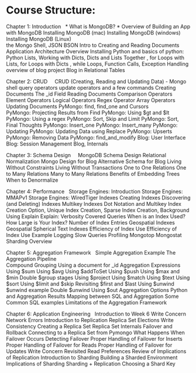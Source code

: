 # Course Structure:

Chapter 1: Introduction
    * What is MongoDB?
    * Overview of Building an App with MongoDB
    Installing MongoDB (mac)
    Installing MongoDB (windows)
    Installing MongoDB (Linux)     
    the Mongo Shell, 
    JSON 
    BSON
     Intro to Creating and Reading Documents
    Application Architecture Overview
    Installing Python and basics of python:    
    Python Lists, Working with Dicts,  Dicts and Lists Together , for Loops with Lists,  for Loops with Dicts , while Loops, Function Calls, Exception Handling
     overview of blog project
    Blog in Relational Tables    

Chapter 2: CRUD
     CRUD (Creating, Reading and Updating Data) - Mongo shell
     query operators
     update operators and a few commands
    Creating Documents
    The _id Field
    Reading Documents
    Comparison Operators
    Element Operators
    Logical Operators
    Regex Operator
    Array Operators
    Updating Documents
    PyMongo: find, find_one and Cursors    
    PyMongo: Projecting Results from Find
    PyMongo: Using $gt and $lt
    PyMongo: Using a regex
    PyMongo: Sort, Skip and Limit
    PyMongo: Sort, Final Thoughts
    PyMongo: Insert_one
    PyMongo: Insert_many
    PyMongo: Updating
    PyMongo: Updating Data using Replace
    PyMongo: Upserts
    PyMongo: Removing Data
    PyMongo: find_and_modify
    Blog: User Interface
    Blog: Session Management
    Blog, Internals
    


Chapter 3: Schema Design    
    MongoDB Schema Design
    Relational Normalization
    Mongo Design for Blog
    Alternative Schema for Blog
    Living Without Constraints
    Living Without Transactions
    One to One Relations
    One to Many Relations
    Many to Many Relations
    Benefits of Embedding
    Trees
    When to Denormalize    


Chapter 4: Performance
    Storage Engines: Introduction
    Storage Engines: MMAPv1
    Storage Engines: WiredTiger
    Indexes
    Creating Indexes
    Discovering (and Deleting) Indexes
    Multikey Indexes
    Dot Notation and Multikey
    Index Creation Option, Unique
    Index Creation, Sparse
    Index Creation, Background
    Using Explain
    Explain: Verbosity
    Covered Queries
    When is an Index Used?
    How Large is Your Index?
    Number of Index Entries
    Geospatial Indexes
    Geospatial Spherical
    Text Indexes
    Efficiency of Index Use
    Efficiency of Index Use Example
    Logging Slow Queries
    Profiling
    Mongotop
    Mongostat
    Sharding Overview
    

Chapter 5: Aggregation Framework
    Simple Aggregation Example
    The Aggregation Pipeline    
    Compound Grouping
    Using a document for _id
    Aggregation Expressions
    Using $sum
    Using $avg
    Using $addToSet
    Using $push
    Using $max and $min
    Double $group stages
    Using $project
    Using $match
    Using $text
    Using $sort
    Using $limit and $skip
    Revisiting $first and $last
    Using $unwind
    $unwind example
    Double $unwind
    Using $out
    Aggregation Options
    Python and Aggregation Results
    Mapping between SQL and Aggregation
    Some Common SQL examples
    Limitations of the Aggregation Framework    


Chapter 6: Application Engineering
    Introduction to Week 6
    Write Concern
    Network Errors
    Introduction to Replication
    Replica Set Elections
    Write Consistency
    Creating a Replica Set
    Replica Set Internals
    Failover and Rollback
    Connecting to a Replica Set from Pymongo
    What Happens When Failover Occurs
    Detecting Failover
    Proper Handling of Failover for Inserts
    Proper Handling of Failover for Reads
    Proper Handling of Failover for Updates
    Write Concern Revisited
    Read Preferences
    Review of Implications of Replication
    Introduction to Sharding
    Building a Sharded Environment
    Implications of Sharding
    Sharding + Replication
    Choosing a Shard Key

